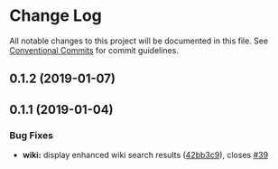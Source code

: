 # Change Log

All notable changes to this project will be documented in this file.
See [Conventional Commits](https://conventionalcommits.org) for commit guidelines.

## 0.1.2 (2019-01-07)



## 0.1.1 (2019-01-04)


### Bug Fixes

* **wiki:** display enhanced wiki search results ([42bb3c9](https://github.com/srobinson/unicode-wiki/commit/42bb3c9)), closes [#39](https://github.com/srobinson/unicode-wiki/issues/39)
